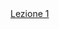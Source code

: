 <!doctype html>
<html lang="it">

<head>
    <meta charset="UTF-8">
    <meta name="viewport" content="width=device-width, initial-scale=1.0">
    <title>Informatica applicata C2</title>
</head>

<body>
    <a href="Lezione 1"><span>Lezione 1</span></a>
</body>